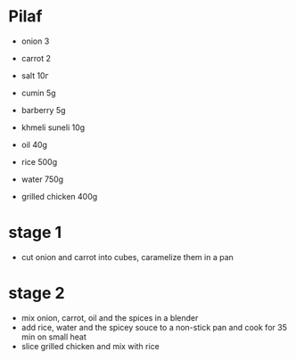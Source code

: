 # Pilaf

* onion 3
* carrot 2
* salt 10г
* cumin 5g
* barberry 5g
* khmeli suneli 10g
* oil 40g

* rice 500g
* water 750g
* grilled chicken 400g

# stage 1

* cut onion and carrot into cubes, caramelize them in a pan

# stage 2

* mix onion, carrot, oil and the spices in a blender
* add rice, water and the spicey souce to a non-stick pan and cook for 35 min on small heat
* slice grilled chicken and mix with rice
